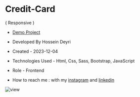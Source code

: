 # Credit-Card
( Responsive )

- [Demo Project](https://hossein-deyri.github.io/Credit-Card/)

- Developed By Hossein Deyri

- Created - 2023-12-04

- Technologies Used - Html, Css, Sass, Bootstrap, JavaScript

- Role - Frontend

- How to reach me : with my [instagram](https://www.instagram.com/hossein.deyri_web) and [linkedin](https://www.linkedin.com/in/hossein-deyri)

![view](https://github.com/hossein-deyri/Credit-Card/assets/136192436/6a630f22-7841-4e87-8dd6-5a0af499ef50)
